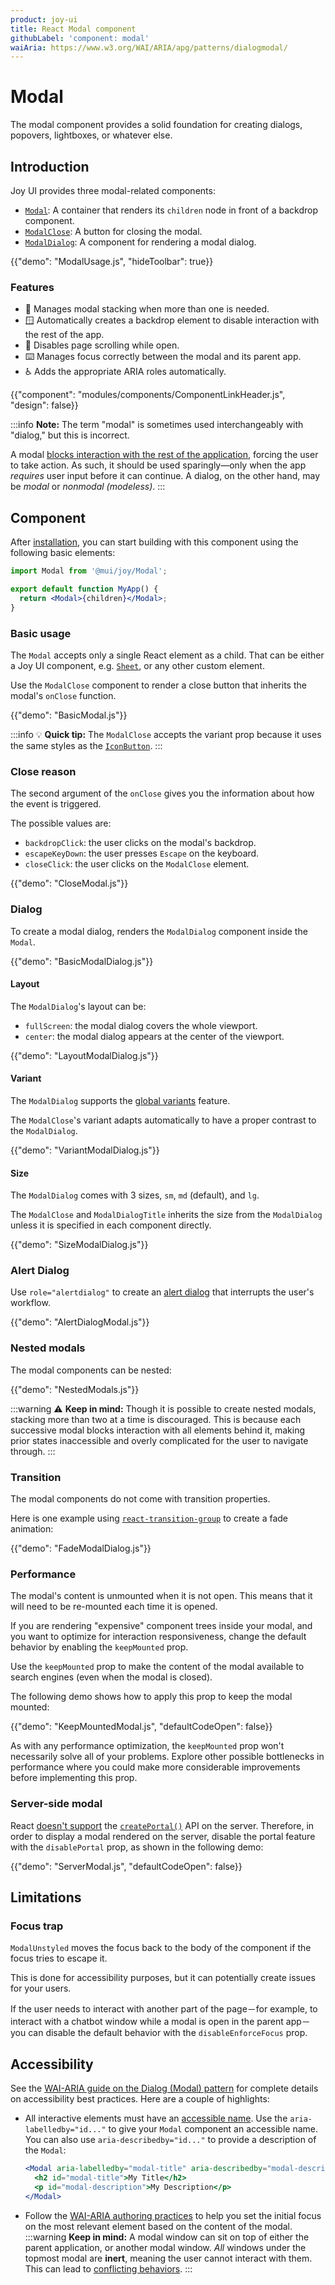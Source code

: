 ```yaml
---
product: joy-ui
title: React Modal component
githubLabel: 'component: modal'
waiAria: https://www.w3.org/WAI/ARIA/apg/patterns/dialogmodal/
---
```


# Modal

<p class="description">The modal component provides a solid foundation for creating dialogs, popovers, lightboxes, or whatever else.</p>

## Introduction

Joy UI provides three modal-related components:

- [`Modal`](#basic-usage): A container that renders its `children` node in front of a backdrop component.
- [`ModalClose`](#dialog): A button for closing the modal.
- [`ModalDialog`](#dialog): A component for rendering a modal dialog.

{{"demo": "ModalUsage.js", "hideToolbar": true}}

### Features

- 🥞 Manages modal stacking when more than one is needed.
- 🪟 Automatically creates a backdrop element to disable interaction with the rest of the app.
- 🔐 Disables page scrolling while open.
- ⌨️ Manages focus correctly between the modal and its parent app.
- ♿️ Adds the appropriate ARIA roles automatically.

{{"component": "modules/components/ComponentLinkHeader.js", "design": false}}

:::info
**Note:**
The term "modal" is sometimes used interchangeably with "dialog," but this is incorrect.

A modal [blocks interaction with the rest of the application](https://en.wikipedia.org/wiki/Modal_window), forcing the user to take action.
As such, it should be used sparingly—only when the app _requires_ user input before it can continue.
A dialog, on the other hand, may be _modal_ or _nonmodal (modeless)_.
:::

## Component

After [installation](/joy-ui/getting-started/installation/), you can start building with this component using the following basic elements:

```jsx
import Modal from '@mui/joy/Modal';

export default function MyApp() {
  return <Modal>{children}</Modal>;
}
```

### Basic usage

The `Modal` accepts only a single React element as a child.
That can be either a Joy UI component, e.g. [`Sheet`](/joy-ui/react-sheet/), or any other custom element.

Use the `ModalClose` component to render a close button that inherits the modal's `onClose` function.

{{"demo": "BasicModal.js"}}

:::info
💡 **Quick tip:** The `ModalClose` accepts the variant prop because it uses the same styles as the [`IconButton`](/joy-ui/react-button/#icon-button).
:::

### Close reason

The second argument of the `onClose` gives you the information about how the event is triggered.

The possible values are:

- `backdropClick`: the user clicks on the modal's backdrop.
- `escapeKeyDown`: the user presses `Escape` on the keyboard.
- `closeClick`: the user clicks on the `ModalClose` element.

{{"demo": "CloseModal.js"}}

### Dialog

To create a modal dialog, renders the `ModalDialog` component inside the `Modal`.

{{"demo": "BasicModalDialog.js"}}

#### Layout

The `ModalDialog`'s layout can be:

- `fullScreen`: the modal dialog covers the whole viewport.
- `center`: the modal dialog appears at the center of the viewport.

{{"demo": "LayoutModalDialog.js"}}

#### Variant

The `ModalDialog` supports the [global variants](/joy-ui/main-features/global-variants/) feature.

The `ModalClose`'s variant adapts automatically to have a proper contrast to the `ModalDialog`.

{{"demo": "VariantModalDialog.js"}}

#### Size

The `ModalDialog` comes with 3 sizes, `sm`, `md` (default), and `lg`.

The `ModalClose` and `ModalDialogTitle` inherits the size from the `ModalDialog` unless it is specified in each component directly.

{{"demo": "SizeModalDialog.js"}}

### Alert Dialog

Use `role="alertdialog"` to create an [alert dialog](https://www.w3.org/WAI/ARIA/apg/patterns/alertdialog/) that interrupts the user's workflow.

{{"demo": "AlertDialogModal.js"}}

### Nested modals

The modal components can be nested:

{{"demo": "NestedModals.js"}}

:::warning
⚠️ **Keep in mind:**
Though it is possible to create nested modals, stacking more than two at a time is discouraged.
This is because each successive modal blocks interaction with all elements behind it, making prior states inaccessible and overly complicated for the user to navigate through.
:::

### Transition

The modal components do not come with transition properties.

Here is one example using [`react-transition-group`](https://reactcommunity.org/react-transition-group/transition) to create a fade animation:

{{"demo": "FadeModalDialog.js"}}

### Performance

The modal's content is unmounted when it is not open.
This means that it will need to be re-mounted each time it is opened.

If you are rendering "expensive" component trees inside your modal, and you want to optimize for interaction responsiveness, change the default behavior by enabling the `keepMounted` prop.

Use the `keepMounted` prop to make the content of the modal available to search engines (even when the modal is closed).

The following demo shows how to apply this prop to keep the modal mounted:

{{"demo": "KeepMountedModal.js", "defaultCodeOpen": false}}

As with any performance optimization, the `keepMounted` prop won't necessarily solve all of your problems.
Explore other possible bottlenecks in performance where you could make more considerable improvements before implementing this prop.

### Server-side modal

React [doesn't support](https://github.com/facebook/react/issues/13097) the [`createPortal()`](https://reactjs.org/docs/portals.html) API on the server.
Therefore, in order to display a modal rendered on the server, disable the portal feature with the `disablePortal` prop, as shown in the following demo:

{{"demo": "ServerModal.js", "defaultCodeOpen": false}}

## Limitations

### Focus trap

`ModalUnstyled` moves the focus back to the body of the component if the focus tries to escape it.

This is done for accessibility purposes, but it can potentially create issues for your users.

If the user needs to interact with another part of the page－for example, to interact with a chatbot window while a modal is open in the parent app－you can disable the default behavior with the `disableEnforceFocus` prop.

## Accessibility

See the [WAI-ARIA guide on the Dialog (Modal) pattern](https://www.w3.org/WAI/ARIA/apg/patterns/dialogmodal/) for complete details on accessibility best practices. Here are a couple of highlights:

- All interactive elements must have an [accessible name](https://developer.mozilla.org/en-US/docs/Web/Accessibility/ARIA/Attributes/aria-labelledby). Use the `aria-labelledby="id..."` to give your `Modal` component an accessible name.
  You can also use `aria-describedby="id..."` to provide a description of the `Modal`:

  ```jsx
  <Modal aria-labelledby="modal-title" aria-describedby="modal-description">
    <h2 id="modal-title">My Title</h2>
    <p id="modal-description">My Description</p>
  </Modal>
  ```

- Follow the [WAI-ARIA authoring practices](https://www.w3.org/WAI/ARIA/apg/example-index/dialog-modal/dialog.html) to help you set the initial focus on the most relevant element based on the content of the modal.
  :::warning
  **Keep in mind:** A modal window can sit on top of either the parent application, or another modal window.
  _All_ windows under the topmost modal are **inert**, meaning the user cannot interact with them.
  This can lead to [conflicting behaviors](#focus-trap).
  :::
